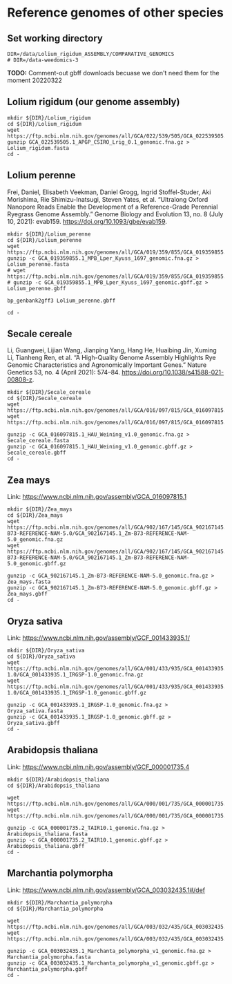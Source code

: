 # Reference genomes of other species

## Set working directory
```{sh}
DIR=/data/Lolium_rigidum_ASSEMBLY/COMPARATIVE_GENOMICS
# DIR=/data-weedomics-3
```
<!-- 
## Download BioPerl-Live to convert bgff to gff
```{sh}
sudo cpan Bio::Root::RootI
git clone https://github.com/bioperl/bioperl-live.git
cd bioperl-live/bin
chmod +x bp_genbank2gff3
./bp_genbank2gff3 -h
PATH=${PATH}:$(pwd)
cd -
``` -->

**TODO:** Comment-out gbff downloads becuase we don't need them for the moment 20220322


## Lolium rigidum (our genome assembly)
```{sh}
mkdir ${DIR}/Lolium_rigidum
cd ${DIR}/Lolium_rigidum
wget https://ftp.ncbi.nlm.nih.gov/genomes/all/GCA/022/539/505/GCA_022539505.1_APGP_CSIRO_Lrig_0.1/GCA_022539505.1_APGP_CSIRO_Lrig_0.1_genomic.fna.gz
gunzip GCA_022539505.1_APGP_CSIRO_Lrig_0.1_genomic.fna.gz > Lolium_rigidum.fasta
cd -
```

## Lolium perenne
Frei, Daniel, Elisabeth Veekman, Daniel Grogg, Ingrid Stoffel-Studer, Aki Morishima, Rie Shimizu-Inatsugi, Steven Yates, et al. “Ultralong Oxford Nanopore Reads Enable the Development of a Reference-Grade Perennial Ryegrass Genome Assembly.” Genome Biology and Evolution 13, no. 8 (July 10, 2021): evab159. https://doi.org/10.1093/gbe/evab159.

```{sh}
mkdir ${DIR}/Lolium_perenne
cd ${DIR}/Lolium_perenne    
wget https://ftp.ncbi.nlm.nih.gov/genomes/all/GCA/019/359/855/GCA_019359855.1_MPB_Lper_Kyuss_1697/GCA_019359855.1_MPB_Lper_Kyuss_1697_genomic.fna.gz
gunzip -c GCA_019359855.1_MPB_Lper_Kyuss_1697_genomic.fna.gz > Lolium_perenne.fasta
# wget https://ftp.ncbi.nlm.nih.gov/genomes/all/GCA/019/359/855/GCA_019359855.1_MPB_Lper_Kyuss_1697/GCA_019359855.1_MPB_Lper_Kyuss_1697_genomic.gbff.gz
# gunzip -c GCA_019359855.1_MPB_Lper_Kyuss_1697_genomic.gbff.gz > Lolium_perenne.gbff

bp_genbank2gff3 Lolium_perenne.gbff

cd -
```

## Secale cereale
Li, Guangwei, Lijian Wang, Jianping Yang, Hang He, Huaibing Jin, Xuming Li, Tianheng Ren, et al. “A High-Quality Genome Assembly Highlights Rye Genomic Characteristics and Agronomically Important Genes.” Nature Genetics 53, no. 4 (April 2021): 574–84. https://doi.org/10.1038/s41588-021-00808-z.

```{sh}
mkdir ${DIR}/Secale_cereale
cd ${DIR}/Secale_cereale
wget https://ftp.ncbi.nlm.nih.gov/genomes/all/GCA/016/097/815/GCA_016097815.1_HAU_Weining_v1.0/GCA_016097815.1_HAU_Weining_v1.0_genomic.fna.gz
wget https://ftp.ncbi.nlm.nih.gov/genomes/all/GCA/016/097/815/GCA_016097815.1_HAU_Weining_v1.0/GCA_016097815.1_HAU_Weining_v1.0_genomic.gbff.gz

gunzip -c GCA_016097815.1_HAU_Weining_v1.0_genomic.fna.gz > Secale_cereale.fasta
gunzip -c GCA_016097815.1_HAU_Weining_v1.0_genomic.gbff.gz > Secale_cereale.gbff
cd -
```

## Zea mays
Link: https://www.ncbi.nlm.nih.gov/assembly/GCA_016097815.1

```{sh}
mkdir ${DIR}/Zea_mays
cd ${DIR}/Zea_mays  
wget https://ftp.ncbi.nlm.nih.gov/genomes/all/GCA/902/167/145/GCA_902167145.1_Zm-B73-REFERENCE-NAM-5.0/GCA_902167145.1_Zm-B73-REFERENCE-NAM-5.0_genomic.fna.gz
wget https://ftp.ncbi.nlm.nih.gov/genomes/all/GCA/902/167/145/GCA_902167145.1_Zm-B73-REFERENCE-NAM-5.0/GCA_902167145.1_Zm-B73-REFERENCE-NAM-5.0_genomic.gbff.gz

gunzip -c GCA_902167145.1_Zm-B73-REFERENCE-NAM-5.0_genomic.fna.gz > Zea_mays.fasta
gunzip -c GCA_902167145.1_Zm-B73-REFERENCE-NAM-5.0_genomic.gbff.gz > Zea_mays.gbff
cd -
```

## Oryza sativa
Link: https://www.ncbi.nlm.nih.gov/assembly/GCF_001433935.1/

```{sh}
mkdir ${DIR}/Oryza_sativa
cd ${DIR}/Oryza_sativa  
wget https://ftp.ncbi.nlm.nih.gov/genomes/all/GCA/001/433/935/GCA_001433935.1_IRGSP-1.0/GCA_001433935.1_IRGSP-1.0_genomic.fna.gz
wget https://ftp.ncbi.nlm.nih.gov/genomes/all/GCA/001/433/935/GCA_001433935.1_IRGSP-1.0/GCA_001433935.1_IRGSP-1.0_genomic.gbff.gz

gunzip -c GCA_001433935.1_IRGSP-1.0_genomic.fna.gz > Oryza_sativa.fasta
gunzip -c GCA_001433935.1_IRGSP-1.0_genomic.gbff.gz > Oryza_sativa.gbff
cd -
```

## Arabidopsis thaliana
Link: https://www.ncbi.nlm.nih.gov/assembly/GCF_000001735.4

```{sh}
mkdir ${DIR}/Arabidopsis_thaliana
cd ${DIR}/Arabidopsis_thaliana

wget https://ftp.ncbi.nlm.nih.gov/genomes/all/GCA/000/001/735/GCA_000001735.2_TAIR10.1/GCA_000001735.2_TAIR10.1_genomic.fna.gz
wget https://ftp.ncbi.nlm.nih.gov/genomes/all/GCA/000/001/735/GCA_000001735.2_TAIR10.1/GCA_000001735.2_TAIR10.1_genomic.gbff.gz

gunzip -c GCA_000001735.2_TAIR10.1_genomic.fna.gz > Arabidopsis_thaliana.fasta
gunzip -c GCA_000001735.2_TAIR10.1_genomic.gbff.gz > Arabidopsis_thaliana.gbff
cd -
```

## Marchantia polymorpha
Link: https://www.ncbi.nlm.nih.gov/assembly/GCA_003032435.1#/def

```{sh}
mkdir ${DIR}/Marchantia_polymorpha
cd ${DIR}/Marchantia_polymorpha

wget https://ftp.ncbi.nlm.nih.gov/genomes/all/GCA/003/032/435/GCA_003032435.1_Marchanta_polymorpha_v1/GCA_003032435.1_Marchanta_polymorpha_v1_genomic.fna.gz
wget https://ftp.ncbi.nlm.nih.gov/genomes/all/GCA/003/032/435/GCA_003032435.1_Marchanta_polymorpha_v1/GCA_003032435.1_Marchanta_polymorpha_v1_genomic.gbff.gz

gunzip -c GCA_003032435.1_Marchanta_polymorpha_v1_genomic.fna.gz > Marchantia_polymorpha.fasta
gunzip -c GCA_003032435.1_Marchanta_polymorpha_v1_genomic.gbff.gz > Marchantia_polymorpha.gbff
cd -
```

